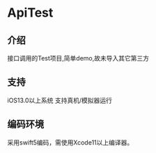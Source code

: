 ApiTest
=======================
## 介绍
接口调用的Test项目,简单demo,故未导入其它第三方

## 支持
iOS13.0以上系统
支持真机/模拟器运行

## 编码环境
采用swift5编码，需使用Xcode11以上编译器。
